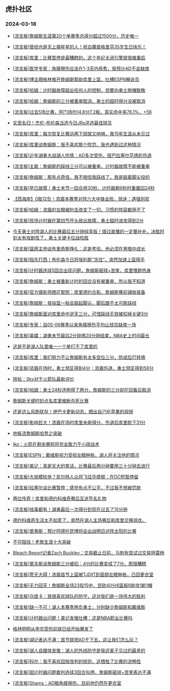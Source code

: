 ## 虎扑社区 
### 2024-03-18

+ [[流言板]詹姆斯生涯第20个单赛季总得分超过1500分，历史唯一](https://bbs.hupu.com/625307065.html)

+ [[流言板]曾经也是天上摘星星的人！祝白魔兽格里芬35岁生日快乐！](https://bbs.hupu.com/625306991.html)

+ [[流言板]库里：比赛暂停是最糟糕的，这个年纪关闭引擎就很难重启](https://bbs.hupu.com/625305468.html)

+ [[流言板]医学专家：角膜擦伤应该在1-3天内痊愈，我预计AD不会缺席](https://bbs.hupu.com/625305981.html)

+ [[流言板]博主晒格林推开詹姆斯帮助库里上篮，吐槽ESPN解说员](https://bbs.hupu.com/625303891.html)

+ [[流言板]哈姆：计时器故障超出任何人的控制，但要向勇士脱帽致敬](https://bbs.hupu.com/625303712.html)

+ [[流言板]哈姆：詹姆斯的三分被重审取消，勇士的超时得分没被取消](https://bbs.hupu.com/625304166.html)

+ [[流言板]过去5场比赛，阿门场均14.6分7.2板，真实命中率76.1%，+56](https://bbs.hupu.com/625309837.html)

+ [实至名归！杰伦-布伦森当选今日JRs评选最佳球员](https://bbs.hupu.com/625305338.html)

+ [[流言板]库里：每次恢复比赛运两下球就又响哨，我15年生涯从未见过](https://bbs.hupu.com/625305352.html)

+ [[流言板]库里谈詹姆斯：我不喜欢那个吹罚，我也遇到过这种情况](https://bbs.hupu.com/625305179.html)

+ [[流言板]近年湖勇大战湖人伤情：AD多次受伤，班巴拉塞尔范德彪伤退](https://bbs.hupu.com/625297474.html)

+ [[流言板]主裁：詹姆斯的踩线三分可以被重审，计时器故障不能被重审](https://bbs.hupu.com/625301981.html)

+ [[流言板]詹姆斯：那有点奇怪，我不相信我踩线了，我是踮着脚尖投的](https://bbs.hupu.com/625302450.html)

+ [[流言板]早已故障！勇士末节一回合用30秒，计时器剩9秒时重置回24秒](https://bbs.hupu.com/625301978.html)

+ [【西海岸】0胜12负！浓眉本赛季对阵六大中锋全败，球迷：遇强则软](https://bbs.hupu.com/625302048.html)

+ [[流言板]哈姆：浓眉的左眼被肘击改变了一切，习惯的阵容都用不了](https://bbs.hupu.com/625303615.html)

+ [[流言板]现场计时器在第四节开头就出故障，勇士超时进攻得到2分](https://bbs.hupu.com/625301805.html)

+ [今天勇士对阵湖人的比赛最后五分钟纯享版！错过直播的一定要补补，决胜时刻太有戏剧性了，勇士关键卡位战险胜](https://bbs.hupu.com/625301576.html)

+ [[流言板]篮网主帅谈布里奇斯挣扎：这是考验，他必须在黑暗中成长](https://bbs.hupu.com/625309765.html)

+ [[流言板]指东打西！布伦森今日将埃利斯“冻住”，突然加速上篮得手](https://bbs.hupu.com/625302593.html)

+ [[流言板]计时器连续5回合出现问题，詹姆斯砸球+苦笑，库里慢跑热身](https://bbs.hupu.com/625298987.html)

+ [[流言板]詹姆斯：勇士被重新计时的回合没有被重审，所以我不知道](https://bbs.hupu.com/625302512.html)

+ [[流言板]官方摄影师晒花絮照：库里德约合影，詹姆斯赛前铺放装备](https://bbs.hupu.com/625306751.html)

+ [[流言板]詹姆斯：我投篮一般会踮起脚尖，脚后跟不太可能踩线](https://bbs.hupu.com/625300759.html)

+ [[流言板]詹姆斯面对库里命中逆天三分，可惜踩线无效被扣掉关键3分](https://bbs.hupu.com/625298550.html)

+ [[流言板]专家：自05-06赛季以来角膜擦伤平均让球员缺席一场](https://bbs.hupu.com/625300904.html)

+ [[流言板]美媒：湖勇末节最后2分钟用20分钟结束，NBA史上时间最长](https://bbs.hupu.com/625300720.html)

+ [这是不是湖人队里唯一一个单打不了库里的](https://bbs.hupu.com/625300005.html)

+ [[流言板]库里：我们努力不让詹姆斯有太多空位三分，防成后打转换](https://bbs.hupu.com/625305268.html)

+ [[流言板]浓眉在场时，勇士禁区得到4分；浓眉伤退，勇士禁区得到58分](https://bbs.hupu.com/625300576.html)

+ [转帖：Sky对于火箭队最新评价](https://bbs.hupu.com/625305167.html)

+ [[流言板]哈姆：勇士24秒违例得了两分，詹姆斯的三分却在回看后取消](https://bbs.hupu.com/625300180.html)

+ [詹姆斯关键时刻点名库里被断杀死比赛](https://bbs.hupu.com/625299903.html)

+ [还是这么风韵犹存！伊巴卡更新动态，晒出自己吃苹果的视频](https://bbs.hupu.com/625309807.html)

+ [[流言板]影响巨大！浓眉在场时库里未能得分，伤退后库里砍下31分](https://bbs.hupu.com/625300456.html)

+ [地板流詹姆斯哈登之突破](https://bbs.hupu.com/625307879.html)

+ [Iko：火箭在剩余赛程将完全致力于小球战术](https://bbs.hupu.com/625302471.html)

+ [[流言板]ESPN：戴维斯视力受损左眼肿胀，湖人将关注他的情况](https://bbs.hupu.com/625300029.html)

+ [[流言板]美记：真是天大的笑话，比赛最后两分钟要用三十分钟去进行](https://bbs.hupu.com/625299414.html)

+ [[流言板]大规模轮休？凯尔特人众将飞往华盛顿：在DC短暂停留](https://bbs.hupu.com/625306892.html)

+ [[流言板]拉塞尔谈比赛暂停：感觉有点不公平，不过我不想被罚款](https://bbs.hupu.com/625304494.html)

+ [两位传奇！库里和德约科维奇赛后互送签名礼物](https://bbs.hupu.com/625300202.html)

+ [[流言板]啥事都有！湖勇最后一次得分到现在过去了15分钟](https://bbs.hupu.com/625299136.html)

+ [德约科维奇生活太不如意了，竟然在湖人主场赛后和库里交换球衣。](https://bbs.hupu.com/625303780.html)

+ [[流言板]里弗斯：预计阿德托昆博将会出战明日对阵太阳的比赛](https://bbs.hupu.com/625310506.html)

+ [不可阻挡！老詹生涯十大突破](https://bbs.hupu.com/625304069.html)

+ [Bleach Report记者Zach Buckley：交易截止日前，马刺有尝试过交易特雷杨](https://bbs.hupu.com/625309433.html)

+ [[流言板]里夫斯谈詹姆斯三分被扣：4分的比赛变成了7分，那很糟糕](https://bbs.hupu.com/625304556.html)

+ [[流言板]愿无大碍！浓眉首节上篮被TJD打到面部左眼肿胀，已回更衣室](https://bbs.hupu.com/625296286.html)

+ [[流言板]无力回天！詹姆斯全场23投15中，空砍40分8篮板9助攻1断1帽](https://bbs.hupu.com/625299584.html)

+ [[流言板]乌度卡：我很喜欢球队的防守，这对我们是一场伟大的胜利](https://bbs.hupu.com/625310012.html)

+ [[流言板]缺一不可！湖人本赛季两负勇士，分别缺少詹姆斯和戴维斯](https://bbs.hupu.com/625302617.html)

+ [[流言板]计时器出问题！美记发推吐槽：这是NBA职业比赛吗](https://bbs.hupu.com/625299299.html)

+ [格林明明从申京受伤前就已经开始爆发了](https://bbs.hupu.com/625306223.html)

+ [[流言板]湖记表达不满：首节就把AD干下去，这让我们怎么玩？](https://bbs.hupu.com/625297907.html)

+ [[流言板]湖人自媒体发推：湖人的外线防守是我这辈子见过的最差的](https://bbs.hupu.com/625301421.html)

+ [[流言板]科尔：我不喜欢回放改判的规则，这牺牲了比赛的流畅性](https://bbs.hupu.com/625303384.html)

+ [[流言板]因计时器问题裁判连续3回合叫停，詹姆斯砸球+苦笑表达不满](https://bbs.hupu.com/625299115.html)

+ [[流言板]Shams：AD眼角膜擦伤，目前他仍然在更衣室](https://bbs.hupu.com/625297296.html)

